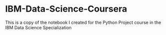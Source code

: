 # IBM-Data-Science-Coursera
This is a copy of the notebook I created for the Python Project course in the IBM Data Science Specialization
